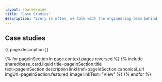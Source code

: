 ```yaml
---
layout: shared/wide
title: "Case Studies"
description: "Every so often, we talk with the engineering team behind a successful mobile web offering to share with you what worked, what didn't and how you can follow their footsteps."
---
```


<div class="wf-subheading">
  <div class="page-content">
    <h2>Case studies</h2>
    <p>
      {{ page.description }}
    </p>
  </div>
</div>

<div class="page-content">
  <div class="mdl-grid">
    {% for pageInSection in page.context.pages reversed %}
      {% include shared/base_card.liquid title=pageInSection.title text=pageInSection.description linkHref=pageInSection.canonical_url imgUrl=pageInSection.featured_image linkText="View" %}
    {% endfor %}
  </div>
</div>
